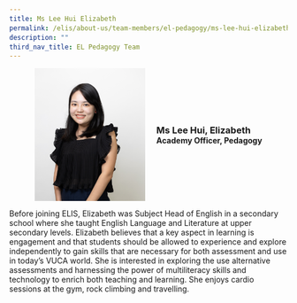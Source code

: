 ```yaml
---
title: Ms Lee Hui Elizabeth
permalink: /elis/about-us/team-members/el-pedagogy/ms-lee-hui-elizabeth/
description: ""
third_nav_title: EL Pedagogy Team
---
```

<div class="flex">
	<div class="imgCrop">
		<img src="/images/Team%20Members/Eunice_Use%20for%20website.jpg" class="m-0"></div>
		<div class="flex-col">
		<h3 class="m-0"><strong>Ms Lee Hui, Elizabeth</strong></h3>
		<strong>Academy Officer, Pedagogy</strong>
	</div>
	</div>

<style>
	.m-0 {
		margin: 0 !important;
	}
	.flex {
		display: flex;
		justify-content: center;
		align-items: center; 
		gap: 20px;
	flex-wrap: wrap;
	}
.imgCrop {
    width: 200px !important;
    aspect-ratio: 5/6;
	overflow: hidden;
}
	.flex-col {
		display: flex;
		flex-direction: column;
	}
</style>


Before joining ELIS, Elizabeth&nbsp;was Subject Head of English in a secondary school where she taught English Language and Literature at upper secondary levels.&nbsp;Elizabeth believes that a key aspect in learning is engagement and that students should be allowed to experience and explore independently to gain skills that are necessary for both assessment and use in today’s VUCA world. She is interested in exploring the use alternative assessments and harnessing the power of multiliteracy skills and technology to enrich both teaching and learning.&nbsp;She enjoys cardio sessions at the gym, rock climbing and travelling.